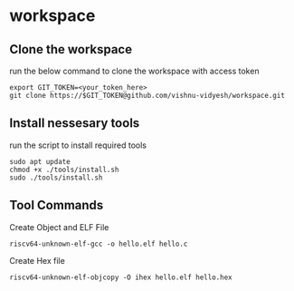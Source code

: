 # workspace

## Clone the workspace 
run the below command to clone the workspace with access token 
```
export GIT_TOKEN=<your_token_here>
git clone https://$GIT_TOKEN@github.com/vishnu-vidyesh/workspace.git
```

## Install nessesary tools
run the script to install required tools
```
sudo apt update
chmod +x ./tools/install.sh
sudo ./tools/install.sh
```

## Tool Commands
Create Object and ELF File 
```
riscv64-unknown-elf-gcc -o hello.elf hello.c
```
Create Hex file
```
riscv64-unknown-elf-objcopy -O ihex hello.elf hello.hex
```

